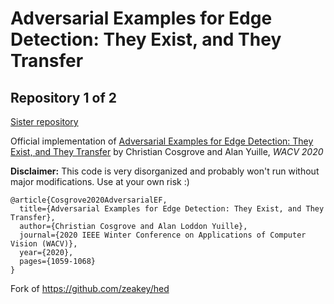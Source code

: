 # Adversarial Examples for Edge Detection: They Exist, and They Transfer
## Repository 1 of 2

[Sister repository](https://github.com/christiancosgrove/adversarial-edge)

Official implementation of [Adversarial Examples for Edge Detection: They Exist, and They Transfer](https://arxiv.org/abs/1906.00335) by Christian Cosgrove and Alan Yuille, *WACV 2020*

**Disclaimer:** This code is very disorganized and probably won't run without major modifications. Use at your own risk :)

```
@article{Cosgrove2020AdversarialEF,
  title={Adversarial Examples for Edge Detection: They Exist, and They Transfer},
  author={Christian Cosgrove and Alan Loddon Yuille},
  journal={2020 IEEE Winter Conference on Applications of Computer Vision (WACV)},
  year={2020},
  pages={1059-1068}
}
```

Fork of https://github.com/zeakey/hed
